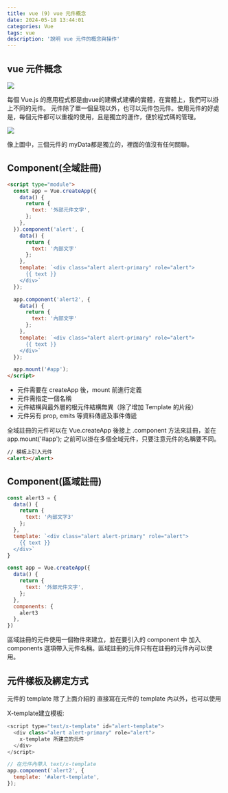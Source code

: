 ```yaml
---
title: vue (9) vue 元件概念
date: 2024-05-18 13:44:01
categories: Vue
tags: vue
description: '說明 vue 元件的概念與操作'
---
```


## vue 元件概念

![](https://miro.medium.com/v2/resize:fit:828/format:webp/1*kmzaHJCrVVVgrTwGexvSJA.png)

每個 Vue.js 的應用程式都是由vue的建構式建構的實體，在實體上，我們可以掛上不同的元件。 元件除了單一個呈現以外，也可以元件包元件。使用元件的好處是，每個元件都可以重複的使用，且是獨立的運作，便於程式碼的管理。

![](https://miro.medium.com/v2/resize:fit:1400/format:webp/1*9pqERAQgRjIFVkW8Zqafzw.png)

像上圖中，三個元件的 myData都是獨立的，裡面的值沒有任何關聯。

## Component(全域註冊)

``` html
<script type="module">
  const app = Vue.createApp({
    data() {
      return {
        text: '外部元件文字',
      };
    },
  }).component('alert', {
    data() {
      return {
        text: '內部文字'
      };
    },
    template: `<div class="alert alert-primary" role="alert">
      {{ text }}
    </div>`
  });

  app.component('alert2', {
    data() {
      return {
        text: '內部文字'
      };
    },
    template: `<div class="alert alert-primary" role="alert">
      {{ text }}
    </div>`
  });

  app.mount('#app');
</script>
```
- 元件需要在 createApp 後，mount 前進行定義
- 元件需指定一個名稱
- 元件結構與最外層的根元件結構無異（除了增加 Template 的片段）
- 元件另有 prop, emits 等資料傳遞及事件傳遞

全域註冊的元件可以在 Vue.createApp 後接上 .component 方法來註冊，並在 app.mount('#app'); 之前可以掛在多個全域元件，只要注意元件的名稱要不同。

``` html
// 模板上引入元件
<alert></alert>
```

## Component(區域註冊)

``` js
const alert3 = {
  data() {
    return {
      text: '內部文字3'
    };
  },
  template: `<div class="alert alert-primary" role="alert">
    {{ text }}
  </div>`
}

const app = Vue.createApp({
  data() {
    return {
      text: '外部元件文字',
    };
  },
  components: {
    alert3
  },
})
```

區域註冊的元件使用一個物件來建立，並在要引入的 component 中 加入 components 選項帶入元件名稱。區域註冊的元件只有在註冊的元件內可以使用。

## 元件樣板及綁定方式

元件的 template 除了上面介紹的 直接寫在元件的 template 內以外，也可以使用

X-template建立模板:

``` js
<script type="text/x-template" id="alert-template">
  <div class="alert alert-primary" role="alert">
    x-template 所建立的元件
  </div>
</script>

// 在元件內帶入 text/x-template
app.component('alert2', {
  template: '#alert-template',
});
```



